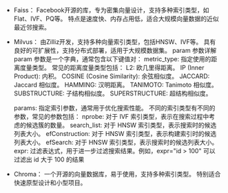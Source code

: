 * Faiss：
Facebook开源的库，专为密集向量设计，支持多种索引类型，如Flat、IVF、PQ等。
特点是速度快、内存占用低，适合大规模向量数据的近似最近邻搜索。
* Milvus：
由Zilliz开发，支持多种向量索引类型，包括HNSW、IVF等。
具有良好的可扩展性，支持分布式部署，适用于大规模数据集。
param 参数详解
param 参数是一个字典，通常包含以下键值对：
  metric_type:
    指定使用的距离度量类型。
    常见的距离度量类型包括：
      L2: 欧几里得距离。
      IP (Inner Product): 内积。
      COSINE (Cosine Similarity): 余弦相似度。
      JACCARD: Jaccard 相似度。
      HAMMING: 汉明距离。
      TANIMOTO: Tanimoto 相似度。
      SUBSTRUCTURE: 子结构相似度。
      SUPERSTRUCTURE: 超结构相似度。

  params:
    指定索引参数，通常用于优化搜索性能。
    不同的索引类型有不同的参数，常见的参数包括：
      nprobe: 对于 IVF 索引类型，表示在搜索过程中考虑的候选簇的数量。
      search_list: 对于 HNSW 索引类型，表示搜索时的候选列表大小。
      efConstruction: 对于 HNSW 索引类型，表示构建索引时的候选列表大小。
      efSearch: 对于 HNSW 索引类型，表示搜索时的候选列表大小。
expr:
  过滤表达式，用于进一步过滤搜索结果。例如，expr="id > 100" 可以过滤出 id 大于 100 的结果
* Chroma：
一个开源的向量数据库，易于使用，支持多种索引类型。
特别适合快速原型设计和小型项目。